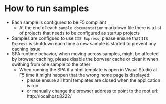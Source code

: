 # How to run samples

* Each sample is configured to be F5 compliant
   * At the end of each `sample documentation` markdown file there is a list of projects that needs to be configured as startup projects
* Samples are configued to use `IIS Express`, please ensure that `IIS Express` is shutdown each time a new sample is started to prevent any caching issue
* SPA runtime behavior, when moving across samples, might be affected by browser caching, please disable the borwser cache or clear it when swithing from one sample to the other
   * When running the SPA if a html template is open in Visual Studio at F5 time it might happen that the wrong home page is displayed:
      * please ensure all html templates are closed when the application is run
      * or manually change the browser address to point to the root url: http://localhost:8222/
